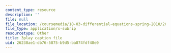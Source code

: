 ```yaml
---
content_type: resource
description: ''
file: null
file_location: /coursemedia/18-03-differential-equations-spring-2010/26238ae1db765875b9d5ba874fdf48e0_MCrDzhpu3-s.vtt
file_type: application/x-subrip
resourcetype: Other
title: 3play caption file
uid: 26238ae1-db76-5875-b9d5-ba874fdf48e0
---
```

